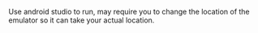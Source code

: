 Use android studio to run, may require you to change the location of the emulator so it can take your actual location. 
